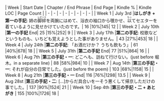 | Week | Start Date | Chapter / End Phrase | End Page | Kindle % | Kindle LOC | Page Count |
| - | - | - | - | - | - | - | - |
| Week 1 | July 3rd  |**はしがき + 第一の手記**: 姉の<ruby>脚絆<rp>(</rp><rt>レギンス</rt><rp>)</rp></ruby>を両腕にはめて、浴衣の袖口から覗かせ、<ruby>以<rp>(</rp><rt>もっ</rt><rp>)</rp></ruby>てセエターを着ているように見せかけていたのです。| 16 |10%|145| 12 |
| Week 2 | July 10th |**第一の手記** End| 25 |15%|252| 9 |
| Week 3 | July 17th |**第二の手記**: 校歌などというものも、いちども覚えようとした事がありません。| 43 |27%|453| 18 |
| Week 4 | July 24th |**第二の手記**: 「お酒だけか？ うちも飲もう」| 61 |40%|678| 18 |
| Week 5 | July 31th |**第二の手記** End| 77 |51%|864| 16 |
| Week 6 | Aug 7th   |**第三の手記・一**: どこへも、訪ねて行けない。(just before 堀木。in a separate line) | 88 |58%|984| 10 |
| Week 7 | Aug 14th   |**第三の手記・一**: それが自分の日常でした。(just before the poem) | 103 |68%|1158| 15 |
| Week 8 | Aug 21th  |**第三の手記・一** End| 116 |76%|1298| 13.5 |
| Week 9 | Aug 28st  |**第三の手記・二**: […]からだ具合いを一そう悪くして帰京しただけの事でした。| 137 |90%|1524| 21 |
| Week 10 | Sep 4th  |**第三の手記・二 + あとがき** 	| 155 |100%|1726| 18 |
